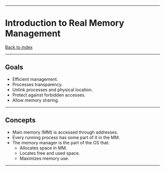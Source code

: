 
---
# Introduction to Real Memory Management

[Back to index](../index.md)

---
## Goals
- Efficient management.
- Processes transparency.
- Unlink processes and physical location.
- Protect against forbidden accesses.
- Allow memory sharing.
---
## Concepts
- Main memory (MM) is accessed through addresses.
- Every running process has some part of it in the MM.
- The memory manager is the part of the OS that:
	- Allocates space in MM.
	- Locates free and used space.
	- Maximizes memory use.
---
